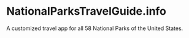# NationalParksTravelGuide.info
A customized travel app for all 58 National Parks of the United States.
